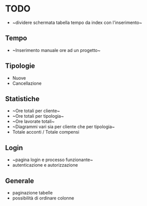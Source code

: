 # TODO
+ ~dividere schermata tabella tempo da index con l'inserimento~

## Tempo
+ ~Inserimento manuale ore ad un progetto~

## Tipologie
+ Nuove
+ Cancellazione

## Statistiche
+ ~Ore totali per cliente~
+ ~Ore totali per tipologia~
+ ~Ore lavorate totali~
+ ~Diagrammi vari sia per cliente che per tipologia~
+ Totale acconti / Totale compensi

## Login
+ ~pagina login e processo funzionante~
+ autenticazione e autorizzazione

## Generale
+ paginazione tabelle
+ possibilità di ordinare colonne
